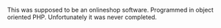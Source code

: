 This was supposed to be an onlineshop software. Programmed in object oriented PHP. Unfortunately it was never completed.